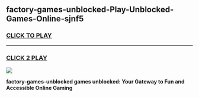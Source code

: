 
## factory-games-unblocked-Play-Unblocked-Games-Online-sjnf5
<h3>
<a href="https://premium76.site?title=factory-games-unblocked&ref=24A">CLICK TO PLAY</a></h3>
<hr>

<h3>
<a href="https://premium76.site?title=factory-games-unblocked&ref=24A">CLICK 2 PLAY</a>
  
</h3>

<a href="https://premium76.site?title=factory-games-unblocked&ref=24A"><img src="https://clearcache.store/games.png"></a>


**factory-games-unblocked games unblocked: Your Gateway to Fun and Accessible Online Gaming**
